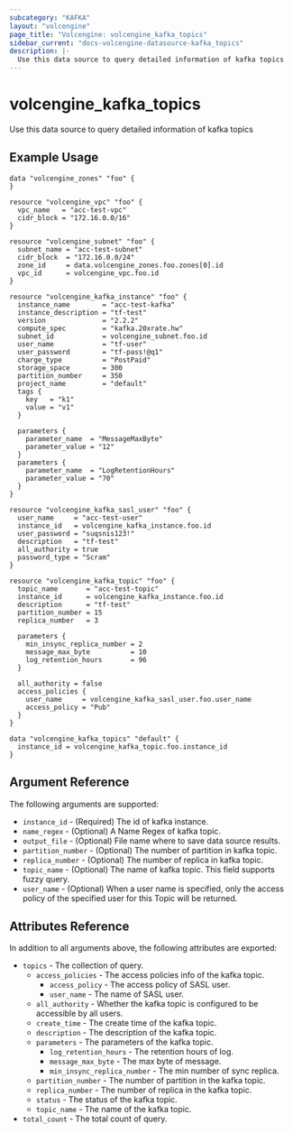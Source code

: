 ```yaml
---
subcategory: "KAFKA"
layout: "volcengine"
page_title: "Volcengine: volcengine_kafka_topics"
sidebar_current: "docs-volcengine-datasource-kafka_topics"
description: |-
  Use this data source to query detailed information of kafka topics
---
```

# volcengine_kafka_topics
Use this data source to query detailed information of kafka topics
## Example Usage
```hcl
data "volcengine_zones" "foo" {
}

resource "volcengine_vpc" "foo" {
  vpc_name   = "acc-test-vpc"
  cidr_block = "172.16.0.0/16"
}

resource "volcengine_subnet" "foo" {
  subnet_name = "acc-test-subnet"
  cidr_block  = "172.16.0.0/24"
  zone_id     = data.volcengine_zones.foo.zones[0].id
  vpc_id      = volcengine_vpc.foo.id
}

resource "volcengine_kafka_instance" "foo" {
  instance_name        = "acc-test-kafka"
  instance_description = "tf-test"
  version              = "2.2.2"
  compute_spec         = "kafka.20xrate.hw"
  subnet_id            = volcengine_subnet.foo.id
  user_name            = "tf-user"
  user_password        = "tf-pass!@q1"
  charge_type          = "PostPaid"
  storage_space        = 300
  partition_number     = 350
  project_name         = "default"
  tags {
    key   = "k1"
    value = "v1"
  }

  parameters {
    parameter_name  = "MessageMaxByte"
    parameter_value = "12"
  }
  parameters {
    parameter_name  = "LogRetentionHours"
    parameter_value = "70"
  }
}

resource "volcengine_kafka_sasl_user" "foo" {
  user_name     = "acc-test-user"
  instance_id   = volcengine_kafka_instance.foo.id
  user_password = "suqsnis123!"
  description   = "tf-test"
  all_authority = true
  password_type = "Scram"
}

resource "volcengine_kafka_topic" "foo" {
  topic_name       = "acc-test-topic"
  instance_id      = volcengine_kafka_instance.foo.id
  description      = "tf-test"
  partition_number = 15
  replica_number   = 3

  parameters {
    min_insync_replica_number = 2
    message_max_byte          = 10
    log_retention_hours       = 96
  }

  all_authority = false
  access_policies {
    user_name     = volcengine_kafka_sasl_user.foo.user_name
    access_policy = "Pub"
  }
}

data "volcengine_kafka_topics" "default" {
  instance_id = volcengine_kafka_topic.foo.instance_id
}
```
## Argument Reference
The following arguments are supported:
* `instance_id` - (Required) The id of kafka instance.
* `name_regex` - (Optional) A Name Regex of kafka topic.
* `output_file` - (Optional) File name where to save data source results.
* `partition_number` - (Optional) The number of partition in kafka topic.
* `replica_number` - (Optional) The number of replica in kafka topic.
* `topic_name` - (Optional) The name of kafka topic. This field supports fuzzy query.
* `user_name` - (Optional) When a user name is specified, only the access policy of the specified user for this Topic will be returned.

## Attributes Reference
In addition to all arguments above, the following attributes are exported:
* `topics` - The collection of query.
    * `access_policies` - The access policies info of the kafka topic.
        * `access_policy` - The access policy of SASL user.
        * `user_name` - The name of SASL user.
    * `all_authority` - Whether the kafka topic is configured to be accessible by all users.
    * `create_time` - The create time of the kafka topic.
    * `description` - The description of the kafka topic.
    * `parameters` - The parameters of the kafka topic.
        * `log_retention_hours` - The retention hours of log.
        * `message_max_byte` - The max byte of message.
        * `min_insync_replica_number` - The min number of sync replica.
    * `partition_number` - The number of partition in the kafka topic.
    * `replica_number` - The number of replica in the kafka topic.
    * `status` - The status of the kafka topic.
    * `topic_name` - The name of the kafka topic.
* `total_count` - The total count of query.


